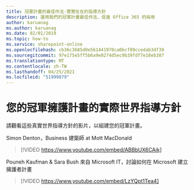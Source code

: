 ```yaml
---
title: 冠軍計畫的最佳作法-實實在在的指導方針
description: 運用我們的冠軍計畫最佳作法，促進 Office 365 的採用
author: karuanag
ms.author: karuanag
ms.date: 02/01/2019
ms.topic: how-to
ms.service: sharepoint-online
ms.openlocfilehash: cb36c3685d0e561441970ca0bcf09ccedab3df39
ms.sourcegitcommit: 97e175e5ff5b6a9e0274d5ec9b39fdf7e18eb387
ms.translationtype: MT
ms.contentlocale: zh-TW
ms.lasthandoff: 04/25/2021
ms.locfileid: "51999879"
---
```

# <a name="real-world-guidance-for-your-champions-program"></a>您的冠軍擁護計畫的實際世界指導方針

請觀看這些真實世界指導方針的影片，以組建您的冠軍計畫。  

Simon Denton，Business 建築師 at Mott MacDonald

> [!VIDEO https://www.youtube.com/embed/ABBbUX6CAik]

Pouneh Kaufman & Sara Bush 來自 Microsoft IT，討論如何在 Microsoft 建立擁護者計畫

> [!VIDEO https://www.youtube.com/embed/LzYQpt1Tea4]

